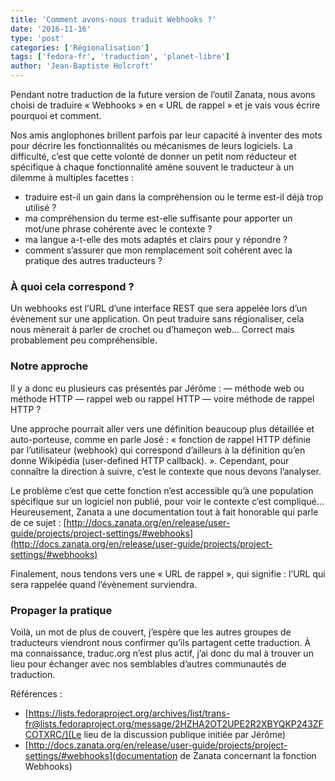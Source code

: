 ```yaml
---
title: 'Comment avons-nous traduit Webhooks ?'
date: '2016-11-16'
type: 'post'
categories: ['Régionalisation']
tags: ['fedora-fr', 'traduction', 'planet-libre']
author: 'Jean-Baptiste Holcroft'
---
```


Pendant notre traduction de la future version de l’outil Zanata, nous avons
choisi de traduire « Webhooks » en « URL de rappel » et je vais vous écrire
pourquoi et comment.

Nos amis anglophones brillent parfois par leur capacité à inventer des mots
pour décrire les fonctionnalités ou mécanismes de leurs logiciels. La
difficulté, c’est que cette volonté de donner un petit nom réducteur et
spécifique à chaque fonctionnalité amène souvent le traducteur à un dilemme
à multiples facettes :

* traduire est-il un gain dans la compréhension ou le terme est-il déjà trop
  utilisé ?
* ma compréhension du terme est-elle suffisante pour apporter un mot/une
  phrase cohérente avec le contexte ?
* ma langue a-t-elle des mots adaptés et clairs pour y répondre ?
* comment s’assurer que mon remplacement soit cohérent avec la pratique des
  autres traducteurs ?

### À quoi cela correspond ?

Un webhooks est l’URL d’une interface REST que sera appelée lors d’un
évènement sur une application.  On peut traduire sans régionaliser, cela
nous mènerait à parler de crochet ou d’hameçon web… Correct mais
probablement peu compréhensible.

### Notre approche

Il y a donc eu plusieurs cas présentés par Jérôme : — méthode web ou méthode
HTTP — rappel web ou rappel HTTP — voire méthode de rappel HTTP ?

Une approche pourrait aller vers une définition beaucoup plus détaillée et
auto-porteuse, comme en parle José : « fonction de rappel HTTP définie par
l’utilisateur (webhook) qui correspond d’ailleurs à la définition qu’en
donne Wikipédia (user-defined HTTP callback). ».  Cependant, pour connaître
la direction à suivre, c’est le contexte que nous devons l’analyser.

Le problème c’est que cette fonction n’est accessible qu’à une population
spécifique sur un logiciel non publié, pour voir le contexte c’est
compliqué… Heureusement, Zanata a une documentation tout à fait honorable
qui parle de ce sujet :
[http://docs.zanata.org/en/release/user-guide/projects/project-settings/#webhooks](http://docs.zanata.org/en/release/user-guide/projects/project-settings/#webhooks)

Finalement, nous tendons vers une « URL de rappel », qui signifie : l’URL
qui sera rappelée quand l’évènement surviendra.

### Propager la pratique

Voilà, un mot de plus de couvert, j’espère que les autres groupes de
traducteurs viendront nous confirmer qu’ils partagent cette traduction. À ma
connaissance, traduc.org n’est plus actif, j’ai donc du mal à trouver un
lieu pour échanger avec nos semblables d’autres communautés de traduction.

Références :

* [https://lists.fedoraproject.org/archives/list/trans-fr@lists.fedoraproject.org/message/2HZHA2OT2UPE2R2XBYQKP243ZFCOTXRC/](Le
  lieu de la discussion publique initiée par Jérôme)
* [http://docs.zanata.org/en/release/user-guide/projects/project-settings/#webhooks](documentation
  de Zanata concernant la fonction Webhooks)
